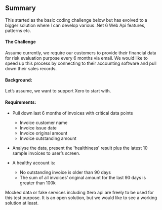 ## Summary
This started as the basic coding challenge below but has evolved to a bigger solution where I can develop various .Net 6 Web Api features, patterns etc.

#### The Challenge
Assume currently, we require our customers to provide their financial data for risk evaluation purpose every 6 months via email. We would like to speed up this process by connecting to their accounting software and pull down their sales records. 

#### Background: 
Let’s assume, we want to support Xero to start with. 

#### Requirements:
- Pull down last 6 months of invoices with critical data points
    - Invoice customer name
    - Invoice issue date
    - Invoice original amount
    - Invoice outstanding amount

- Analyse the data, present the 'healthiness' result plus the latest 10 sample invoices to user’s screen.
- A healthy account is:
    - No outstanding invoice is older than 90 days
    - The sum of all invoices’ original amount for the last 90 days is greater than 100k 


Mocked data or fake services including Xero api are freely to be used for this test purpose. It is an open solution, but we would like to see a working solution at least.
